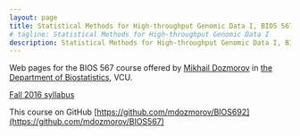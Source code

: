 ```yaml
---
layout: page
title: Statistical Methods for High-throughput Genomic Data I, BIOS 567
# tagline: Statistical Methods for High-throughput Genomic Data I
description: Statistical Methods for High-throughput Genomic Data I, BIOS 567
---
```


Web pages for the BIOS 567  course offered by [Mikhail Dozmorov](https://mdozmorov.github.io/) in [the Department of Biostatistics](http://www.biostatistics.vcu.edu/), VCU.

[Fall 2016 syllabus](pages/syllabus.html)

This course on GitHub [https://github.com/mdozmorov/BIOS692](https://github.com/mdozmorov/BIOS567)
